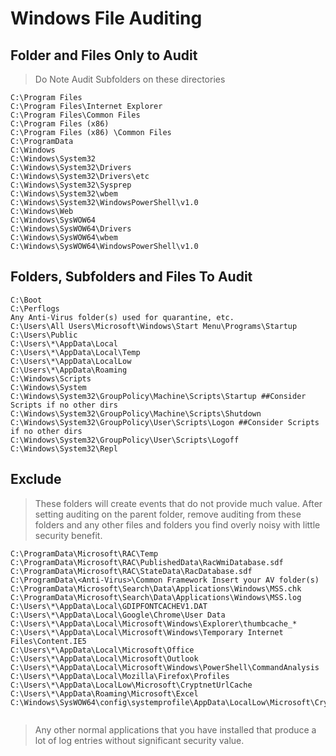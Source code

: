 # Windows File Auditing



## Folder and Files Only to Audit

> Do Note Audit Subfolders on these directories  

```
C:\Program Files
C:\Program Files\Internet Explorer
C:\Program Files\Common Files
C:\Program Files (x86)
C:\Program Files (x86) \Common Files
C:\ProgramData
C:\Windows
C:\Windows\System32
C:\Windows\System32\Drivers
C:\Windows\System32\Drivers\etc
C:\Windows\System32\Sysprep
C:\Windows\System32\wbem
C:\Windows\System32\WindowsPowerShell\v1.0
C:\Windows\Web
C:\Windows\SysWOW64
C:\Windows\SysWOW64\Drivers
C:\Windows\SysWOW64\wbem
C:\Windows\SysWOW64\WindowsPowerShell\v1.0
```



## Folders, Subfolders and Files To Audit

```
C:\Boot
C:\Perflogs
Any Anti-Virus folder(s) used for quarantine, etc.
C:\Users\All Users\Microsoft\Windows\Start Menu\Programs\Startup
C:\Users\Public
C:\Users\*\AppData\Local
C:\Users\*\AppData\Local\Temp
C:\Users\*\AppData\LocalLow
C:\Users\*\AppData\Roaming
C:\Windows\Scripts
C:\Windows\System
C:\Windows\System32\GroupPolicy\Machine\Scripts\Startup ##Consider Scripts if no other dirs
C:\Windows\System32\GroupPolicy\Machine\Scripts\Shutdown
C:\Windows\System32\GroupPolicy\User\Scripts\Logon ##Consider Scripts if no other dirs
C:\Windows\System32\GroupPolicy\User\Scripts\Logoff
C:\Windows\System32\Repl 
```



## Exclude 

> These folders will create events that do not provide much value. After setting auditing on the parent folder, remove auditing from these folders and any other files and folders you find overly noisy with little security benefit. 

```
C:\ProgramData\Microsoft\RAC\Temp
C:\ProgramData\Microsoft\RAC\PublishedData\RacWmiDatabase.sdf
C:\ProgramData\Microsoft\RAC\StateData\RacDatabase.sdf
C:\ProgramData\<Anti-Virus>\Common Framework Insert your AV folder(s)
C:\ProgramData\Microsoft\Search\Data\Applications\Windows\MSS.chk
C:\ProgramData\Microsoft\Search\Data\Applications\Windows\MSS.log
C:\Users\*\AppData\Local\GDIPFONTCACHEV1.DAT
C:\Users\*\AppData\Local\Google\Chrome\User Data
C:\Users\*\AppData\Local\Microsoft\Windows\Explorer\thumbcache_*
C:\Users\*\AppData\Local\Microsoft\Windows\Temporary Internet Files\Content.IE5
C:\Users\*\AppData\Local\Microsoft\Office
C:\Users\*\AppData\Local\Microsoft\Outlook
C:\Users\*\AppData\Local\Microsoft\Windows\PowerShell\CommandAnalysis
C:\Users\*\AppData\Local\Mozilla\Firefox\Profiles
C:\Users\*\AppData\LocalLow\Microsoft\CryptnetUrlCache
C:\Users\*\AppData\Roaming\Microsoft\Excel
C:\Windows\SysWOW64\config\systemprofile\AppData\LocalLow\Microsoft\CryptnetUrlCache


```

> Any other normal applications that you have installed that produce a lot of log entries without significant security value.




